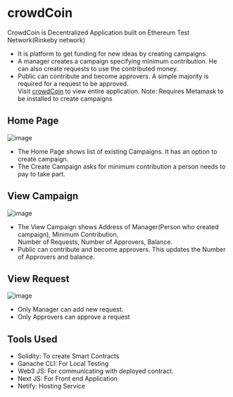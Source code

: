 # crowdCoin
CrowdCoin is Decentralized Application built on Ethereum Test Network(Rinkeby network)<br>
* It is platform to get funding for new ideas by creating campaigns.<br>
* A manager creates a campaign specifying minimum contribution. He can also create requests to use the contributed money.<br>
* Public can contribute and become approvers. A simple majority is required for a request to be approved.<br>
Visit [crowdCoin](https://crowdsourcecoin.netlify.app/) to view entire application.
Note: Requires Metamask to be installed to create campaigns

## Home Page
![image](https://user-images.githubusercontent.com/97080149/170812214-6d72d885-427c-4ed7-afb1-8f5ebf0a0efe.png)
* The Home Page shows list of existing Campaigns. It has an option to create campaign.<br>
* The Create Campaign asks for minimum contribution a person needs to pay to take part.<br>

## View Campaign
![image](https://user-images.githubusercontent.com/97080149/170811751-893e0012-2147-4b55-9122-781d51576908.png)
* The View Campaign shows Address of Manager(Person who created campaign), Minimum Contribution,<br>
Number of Requests, Number of Approvers, Balance.<br>
* Public can contribute and become approvers. This updates the Number of Approvers and balance.
## View Request
![image](https://user-images.githubusercontent.com/97080149/170813020-65b8789e-4b6e-4b6a-810e-06306c83a508.png)
* Only Manager can add new request.
* Only Approvers can approve a request

## Tools Used
* Solidity: To create Smart Contracts
* Ganache CLI: For Local Testing
* Web3 JS: For communicating with deployed contract.
* Next JS: For Front end Application
* Netify: Hosting Service

